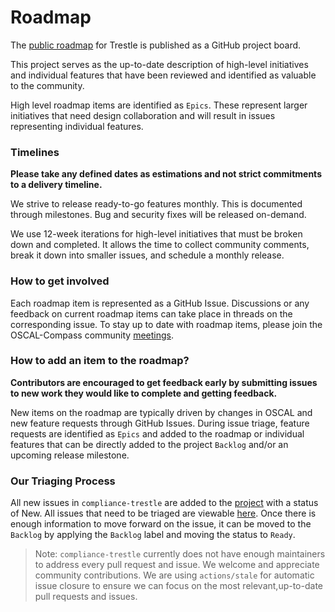 # Roadmap

The [public roadmap](https://github.com/orgs/oscal-compass/projects/2) for Trestle is published as a GitHub project board.

This project serves as the up-to-date description of high-level initiatives and individual features that have been reviewed and identified as valuable to the community.

High level roadmap items are identified as `Epics`. These represent larger initiatives that need design collaboration and will result in issues representing individual features.

### Timelines

**Please take any defined dates as estimations and not strict commitments to a delivery timeline.**

We strive to release ready-to-go features monthly. This is documented through milestones. Bug and security fixes will be released on-demand.

We use 12-week iterations for high-level initiatives that must be broken down and completed. It allows the time to collect community comments, break it down into smaller issues, and schedule a monthly release.

### How to get involved

Each roadmap item is represented as a GitHub Issue. Discussions or any feedback on current roadmap items can take place in threads on the corresponding issue. To stay up to date with roadmap items, please join the OSCAL-Compass community [meetings](https://github.com/oscal-compass/community).

### How to add an item to the roadmap?

**Contributors are encouraged to get feedback early by submitting issues to new work they would like to complete and getting feedback.**

New items on the roadmap are typically driven by changes in OSCAL and new feature requests through GitHub Issues.
During issue triage, feature requests are identified as `Epics` and added to the roadmap or individual features that can be directly added to the project `Backlog` and/or an upcoming release milestone.


### Our Triaging Process

All new issues in `compliance-trestle` are added to the [project](https://github.com/orgs/oscal-compass/projects/2) with a status of New. All issues that need to be triaged are viewable [here](https://github.com/orgs/oscal-compass/projects/2/views/8). Once there is enough information to move forward on the issue, it can be moved to the `Backlog` by applying the `Backlog` label and moving the status to `Ready`.

> Note: `compliance-trestle` currently does not have enough maintainers to address every pull request and issue. We welcome and appreciate community contributions. We are using `actions/stale` for automatic issue closure to ensure we can focus on the most relevant,up-to-date pull requests and issues.

